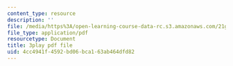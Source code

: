 ```yaml
---
content_type: resource
description: ''
file: /media/https%3A/open-learning-course-data-rc.s3.amazonaws.com/21g-101-chinese-i-regular-fall-2014/4cc4941f4592bd06bca163ab464dfd82_pVJ6E-jUeb0.pdf
file_type: application/pdf
resourcetype: Document
title: 3play pdf file
uid: 4cc4941f-4592-bd06-bca1-63ab464dfd82
---
```

